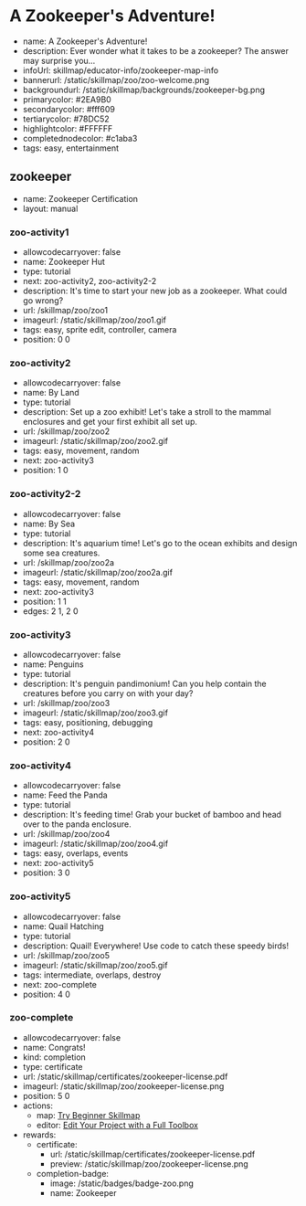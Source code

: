 # A Zookeeper's Adventure!
* name: A Zookeeper's Adventure!
* description: Ever wonder what it takes to be a zookeeper? The answer may surprise you...
* infoUrl: skillmap/educator-info/zookeeper-map-info
* bannerurl: /static/skillmap/zoo/zoo-welcome.png
* backgroundurl: /static/skillmap/backgrounds/zookeeper-bg.png
* primarycolor: #2EA9B0
* secondarycolor: #fff609
* tertiarycolor: #78DC52
* highlightcolor: #FFFFFF
* completednodecolor: #c1aba3
* tags: easy, entertainment

## zookeeper
* name: Zookeeper Certification
* layout: manual

### zoo-activity1
* allowcodecarryover: false
* name: Zookeeper Hut
* type: tutorial
* next: zoo-activity2, zoo-activity2-2
* description: It's time to start your new job as a zookeeper.  What could go wrong?
* url: /skillmap/zoo/zoo1
* imageurl: /static/skillmap/zoo/zoo1.gif
* tags: easy, sprite edit, controller, camera
* position: 0 0

### zoo-activity2
* allowcodecarryover: false
* name: By Land
* type: tutorial
* description: Set up a zoo exhibit! Let's take a stroll to the mammal enclosures and get your first exhibit all set up.
* url: /skillmap/zoo/zoo2
* imageurl: /static/skillmap/zoo/zoo2.gif
* tags: easy, movement, random
* next: zoo-activity3
* position: 1 0

### zoo-activity2-2
* allowcodecarryover: false
* name: By Sea
* type: tutorial
* description: It's aquarium time! Let's go to the ocean exhibits and design some sea creatures.
* url: /skillmap/zoo/zoo2a
* imageurl: /static/skillmap/zoo/zoo2a.gif
* tags: easy, movement, random
* next: zoo-activity3
* position: 1 1
* edges: 2 1, 2 0

### zoo-activity3
* allowcodecarryover: false
* name: Penguins
* type: tutorial
* description: It's penguin pandimonium! Can you help contain the creatures before you carry on with your day?
* url: /skillmap/zoo/zoo3
* imageurl: /static/skillmap/zoo/zoo3.gif
* tags: easy, positioning, debugging
* next: zoo-activity4
* position: 2 0

### zoo-activity4
* allowcodecarryover: false
* name: Feed the Panda
* type: tutorial
* description: It's feeding time! Grab your bucket of bamboo and head over to the panda enclosure.
* url: /skillmap/zoo/zoo4
* imageurl: /static/skillmap/zoo/zoo4.gif
* tags: easy, overlaps, events
* next: zoo-activity5
* position: 3 0

### zoo-activity5
* allowcodecarryover: false
* name: Quail Hatching
* type: tutorial
* description: Quail! Everywhere! Use code to catch these speedy birds!
* url: /skillmap/zoo/zoo5
* imageurl: /static/skillmap/zoo/zoo5.gif
* tags: intermediate, overlaps, destroy
* next: zoo-complete
* position: 4 0

### zoo-complete
* allowcodecarryover: false
* name: Congrats!
* kind: completion
* type: certificate
* url: /static/skillmap/certificates/zookeeper-license.pdf
* imageurl: /static/skillmap/zoo/zookeeper-license.png
* position: 5 0
* actions:
    * map: [Try Beginner Skillmap](/skillmap/beginner)
    * editor: [Edit Your Project with a Full Toolbox](/)
* rewards:
    * certificate:
        * url: /static/skillmap/certificates/zookeeper-license.pdf
        * preview: /static/skillmap/zoo/zookeeper-license.png
    * completion-badge:
        * image: /static/badges/badge-zoo.png
        * name: Zookeeper

